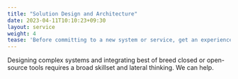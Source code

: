 ```yaml
---
title: "Solution Design and Architecture"
date: 2023-04-11T10:10:23+09:30
layout: service
weight: 4
tease: 'Before committing to a new system or service, get an experienced professional to map out how things should fit together and identify any problem areas. Getting someone independent of cloud platforms and big platform providers could save you a lot down the track.'
---
```


Designing complex systems and integrating best of breed closed or open-source tools requires a broad skillset and lateral thinking. We can help.